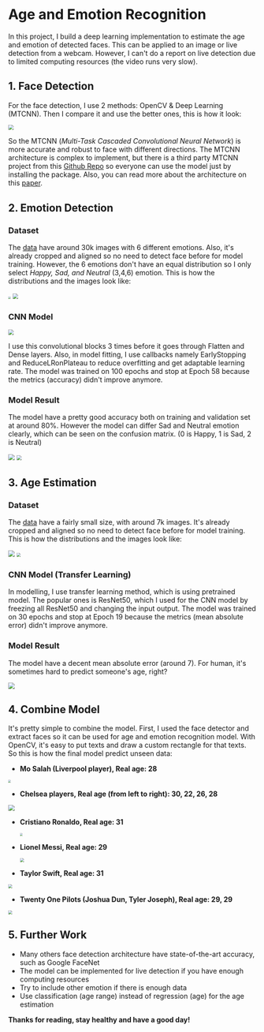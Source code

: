 # Age and Emotion Recognition

In this project, I build a deep learning implementation to estimate the age and emotion of detected faces. This can be applied to an image or live detection from a webcam. However, I can't do a report on live detection due to limited computing resources (the video runs very slow).

## 1. Face Detection

For the face detection, I use 2 methods: OpenCV & Deep Learning (MTCNN). Then I compare it and use the better ones, this is how it look:

<img src="images\1.JPG" style="zoom: 67%;" />

So the MTCNN (*Multi-Task Cascaded Convolutional Neural Network*) is more accurate and robust to face with different directions. The MTCNN architecture is complex to implement, but there is a third party MTCNN project from this [Github Repo](https://github.com/ipazc/mtcnn) so everyone can use the model just by installing the package. Also, you can read more about the architecture on this [paper](https://kpzhang93.github.io/MTCNN_face_detection_alignment/).



## 2. Emotion Detection

### Dataset

The [data](https://www.kaggle.com/ashishpatel26/facial-expression-recognitionferchallenge) have around 30k images with 6 different emotions. Also, it's already cropped and aligned so no need to detect face before for model training. However, the 6 emotions don't have an equal distribution so I only select *Happy, Sad, and Neutral* (3,4,6) emotion. This is how the distributions and the images look like:

<img src="images\2.JPG" style="zoom:33%;" />

<img src="images\3.JPG" style="zoom:67%;" />

### CNN Model

<img src="images/4.JPG" style="zoom:67%;" />

I use this convolutional blocks 3 times before it goes through Flatten and Dense layers. Also, in model fitting, I use callbacks namely EarlyStopping and ReduceLRonPlateau to reduce overfitting and get adaptable learning rate. The model was trained on 100 epochs and stop at Epoch 58 because the metrics (accuracy) didn't improve anymore.

### Model Result

The model have a pretty good accuracy both on training and validation set at around 80%. However the model can differ Sad and Neutral emotion clearly, which can be seen on the confusion matrix. (0 is Happy, 1 is Sad, 2 is Neutral)

<img src="images\5.JPG" style="zoom:80%;" />

<img src="images\6.JPG" style="zoom:67%;" />



## 3. Age Estimation

### Dataset

The [data](https://www.kaggle.com/abhikjha/appa-real-face-cropped) have a fairly small size, with around 7k images. It's already cropped and aligned so no need to detect face before for model training. This is how the distributions and the images look like:

<img src="images\7.JPG" style="zoom:80%;" />

<img src="images\8.JPG" style="zoom:50%;" />

### CNN Model (Transfer Learning)

In modelling, I use transfer learning method, which is using pretrained model. The popular ones is ResNet50, which I used for the CNN model by freezing all ResNet50 and changing the input output. The model was trained on 30 epochs and stop at Epoch 19 because the metrics (mean absolute error) didn't improve anymore.

### Model Result

The model have a decent mean absolute error (around 7). For human, it's sometimes hard to predict someone's age, right?

<img src="images\9.JPG" style="zoom:80%;" />



## 4. Combine Model

It's pretty simple to combine the model. First, I used the face detector and extract faces so it can be used for age and emotion recognition model. With OpenCV, it's easy to put texts and draw a custom rectangle for that texts. So this is how the final model predict unseen data:



- **Mo Salah (Liverpool player), Real age: 28**

<img src="images\10.JPG" style="zoom: 33%;" />



- **Chelsea players, Real age (from left to right): 30, 22, 26, 28**

<img src="images\11.JPG" style="zoom: 80%;" />



- **Cristiano Ronaldo, Real age: 31**

  <img src="images\12.JPG" style="zoom: 33%;" />

  

- **Lionel Messi, Real age: 29**

  <img src="images\13.JPG" style="zoom: 50%;" />

  

- **Taylor Swift, Real age: 31**

<img src="images\14.JPG" style="zoom: 50%;" />



- **Twenty One Pilots (Joshua Dun, Tyler Joseph), Real age: 29, 29**

<img src="images\15.JPG" style="zoom: 50%;" />



## 5. Further Work

- Many others face detection architecture have state-of-the-art accuracy, such as Google FaceNet
- The model can be implemented for live detection if you have enough computing resources
- Try to include other emotion if there is enough data
- Use classification (age range) instead of regression (age) for the age estimation



**Thanks for reading, stay healthy and have a good day!**
